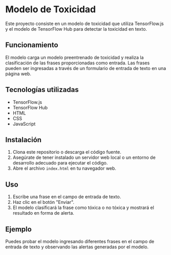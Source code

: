 # Modelo de Toxicidad

Este proyecto consiste en un modelo de toxicidad que utiliza TensorFlow.js y el modelo de TensorFlow Hub para detectar la toxicidad en texto.

## Funcionamiento

El modelo carga un modelo preentrenado de toxicidad y realiza la clasificación de las frases proporcionadas como entrada. Las frases pueden ser ingresadas a través de un formulario de entrada de texto en una página web.

## Tecnologías utilizadas

- TensorFlow.js
- TensorFlow Hub
- HTML
- CSS
- JavaScript

## Instalación

1. Clona este repositorio o descarga el código fuente.
2. Asegúrate de tener instalado un servidor web local o un entorno de desarrollo adecuado para ejecutar el código.
3. Abre el archivo `index.html` en tu navegador web.

## Uso

1. Escribe una frase en el campo de entrada de texto.
2. Haz clic en el botón "Enviar".
3. El modelo clasificará la frase como tóxica o no tóxica y mostrará el resultado en forma de alerta.

## Ejemplo

Puedes probar el modelo ingresando diferentes frases en el campo de entrada de texto y observando las alertas generadas por el modelo.

